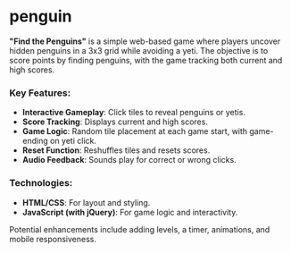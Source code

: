 # penguin

**"Find the Penguins"** is a simple web-based game where players uncover hidden penguins in a 3x3 grid while avoiding a yeti. The objective is to score points by finding penguins, with the game tracking both current and high scores.

### **Key Features:**
- **Interactive Gameplay**: Click tiles to reveal penguins or yetis.
- **Score Tracking**: Displays current and high scores.
- **Game Logic**: Random tile placement at each game start, with game-ending on yeti click.
- **Reset Function**: Reshuffles tiles and resets scores.
- **Audio Feedback**: Sounds play for correct or wrong clicks.

### **Technologies**: 
- **HTML/CSS**: For layout and styling.
- **JavaScript (with jQuery)**: For game logic and interactivity.

Potential enhancements include adding levels, a timer, animations, and mobile responsiveness.

